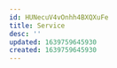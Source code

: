 ```yaml
---
id: HUNecuV4vOnhh4BXQXuFe
title: Service
desc: ''
updated: 1639759645930
created: 1639759645930
---
```


